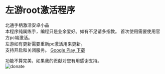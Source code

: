# 左游root激活程序

北通手柄激活安卓小品  
本程序纯属练手，编程只是业余爱好。如有不足请多指教。
首次使用需要使用官方pc端激活。  
左游如有更新需要重新pc激活用来更新。  
支持开启和关闭服务。
[Google Play 下载](https://play.google.com/store/apps/details?id=me.aniceday.btjh)

功能不算完美，如果我的贡献对您有用感谢支持。  
![donate](https://github.com/pbbqdd/zxfbtbutton/raw/master/wechatalipay.png)
